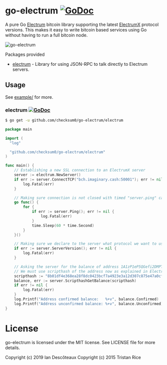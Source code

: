 # go-electrum [![GoDoc](https://godoc.org/github.com/checksum0/go-electrum?status.svg)](https://godoc.org/github.com/checksum0/go-electrum)
A pure Go [Electrum](https://electrum.org/) bitcoin library supporting the latest [ElectrumX](https://github.com/kyuupichan/electrumx) protocol versions.
This makes it easy to write bitcoin based services using Go without having to run a full bitcoin node.

![go-electrum](https://raw.githubusercontent.com/checksum0/go-electrum/master/media/logo.png)

Packages provided

* [electrum](https://godoc.org/github.com/checksum0/go-electrum/electrum) - Library for using JSON-RPC to talk directly to Electrum servers.

## Usage
See [example/](https://github.com/checksum0/go-electrum/tree/master/example) for more.

### electrum [![GoDoc](https://godoc.org/github.com/checksum0/go-electrum/electrum?status.svg)](https://godoc.org/github.com/checksum0/go-electrum/electrum)
```bash
$ go get -u github.com/checksum0/go-electrum/electrum
```

```go
package main

import (
  "log"

  "github.com/checksum0/go-electrum/electrum"
)

func main() {
	// Establishing a new SSL connection to an ElectrumX server
	server := electrum.NewServer()
	if err := server.ConnectTCP("bch.imaginary.cash:50001"); err != nil {
		log.Fatal(err)
	}

	// Making sure connection is not closed with timed "server.ping" call
	go func() {
		for {
			if err := server.Ping(); err != nil {
				log.Fatal(err)
			}
			time.Sleep(60 * time.Second)
		}
	}()

	// Making sure we declare to the server what protocol we want to use
	if err := server.ServerVersion(); err != nil {
		log.Fatal(err)
	}

	// Asking the server for the balance of address 1A1zP1eP5QGefi2DMPTfTL5SLmv7DivfNa
	// We must use scripthash of the address now as explained in ElectrumX docs
	scripthash := "8b01df4e368ea28f8dc0423bcf7a4923e3a12d307c875e47a0cfbf90b5c39161"
	balance, err := server.ScripthashGetBalance(scripthash)
	if err != nil {
		log.Fatal(err)
	}
	log.Printf("Address confirmed balance:   %+v", balance.Confirmed)
	log.Printf("Address unconfirmed balance: %+v", balance.Unconfirmed)
}
```

# License
go-electrum is licensed under the MIT license. See LICENSE file for more details.

Copyright (c) 2019 Ian Descôteaux
Copyright (c) 2015 Tristan Rice

